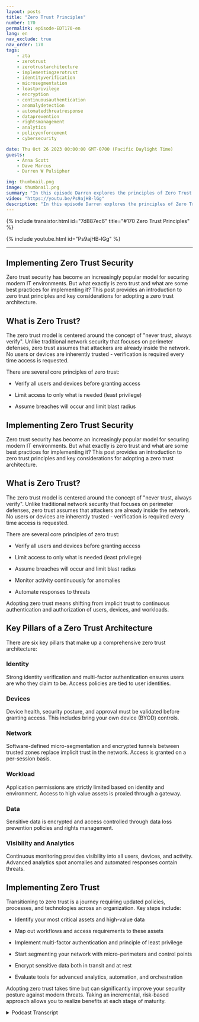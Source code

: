 ```yaml
---
layout: posts
title: "Zero Trust Principles"
number: 170
permalink: episode-EDT170-en
lang: en
nav_exclude: true
nav_order: 170
tags:
    - zta
    - zerotrust
    - zerotrustarchitecture
    - implementingzerotrust
    - identityverification
    - microsegmentation
    - leastprivilege
    - encryption
    - continuousauthentication
    - anomalydetection
    - automatedthreatresponse
    - dataprevention
    - rightsmanagement
    - analytics
    - policyenforcement
    - cybersecurity

date: Thu Oct 26 2023 00:00:00 GMT-0700 (Pacific Daylight Time)
guests:
    - Anna Scott
    - Dave Marcus
    - Darren W Pulsipher

img: thumbnail.png
image: thumbnail.png
summary: "In this episode Darren explores the principles of Zero Trust architecture with special guest David Marcus, Senior Security Architect, and returning guest Dr. Anna Scott"
video: "https://youtu.be/Ps9ajHB-lGg"
description: "In this episode Darren explores the principles of Zero Trust architecture with special guest David Marcus, Senior Security Architect, and returning guest Dr. Anna Scott"
---
```


<div>
{% include transistor.html id="7d887ec6" title="#170 Zero Trust Principles" %}

{% include youtube.html id="Ps9ajHB-lGg" %}
</div>

---

## Implementing Zero Trust Security

Zero trust security has become an increasingly popular model for securing modern IT environments. But what exactly is zero trust and what are some best practices for implementing it? This post provides an introduction to zero trust principles and key considerations for adopting a zero trust architecture.

## What is Zero Trust?

The zero trust model is centered around the concept of "never trust, always verify". Unlike traditional network security that focuses on perimeter defenses, zero trust assumes that attackers are already inside the network. No users or devices are inherently trusted - verification is required every time access is requested.

There are several core principles of zero trust:

- Verify all users and devices before granting access

- Limit access to only what is needed (least privilege)

- Assume breaches will occur and limit blast radius

## Implementing Zero Trust Security

Zero trust security has become an increasingly popular model for securing modern IT environments. But what exactly is zero trust and what are some best practices for implementing it? This post provides an introduction to zero trust principles and key considerations for adopting a zero trust architecture.

## What is Zero Trust?

The zero trust model is centered around the concept of "never trust, always verify". Unlike traditional network security that focuses on perimeter defenses, zero trust assumes that attackers are already inside the network. No users or devices are inherently trusted - verification is required every time access is requested.

There are several core principles of zero trust:

* Verify all users and devices before granting access

* Limit access to only what is needed (least privilege)

* Assume breaches will occur and limit blast radius

* Monitor activity continuously for anomalies

* Automate responses to threats

Adopting zero trust means shifting from implicit trust to continuous authentication and authorization of users, devices, and workloads.

## Key Pillars of a Zero Trust Architecture

There are six key pillars that make up a comprehensive zero trust architecture:

### Identity

Strong identity verification and multi-factor authentication ensures users are who they claim to be. Access policies are tied to user identities.

### Devices

Device health, security posture, and approval must be validated before granting access. This includes bring your own device (BYOD) controls.

### Network

Software-defined micro-segmentation and encrypted tunnels between trusted zones replace implicit trust in the network. Access is granted on a per-session basis.

### Workload

Application permissions are strictly limited based on identity and environment. Access to high value assets is proxied through a gateway.

### Data

Sensitive data is encrypted and access controlled through data loss prevention policies and rights management.

### Visibility and Analytics

Continuous monitoring provides visibility into all users, devices, and activity. Advanced analytics spot anomalies and automated responses contain threats.

## Implementing Zero Trust

Transitioning to zero trust is a journey requiring updated policies, processes, and technologies across an organization. Key steps include:

* Identify your most critical assets and high-value data

* Map out workflows and access requirements to these assets

* Implement multi-factor authentication and principle of least privilege

* Start segmenting your network with micro-perimeters and control points

* Encrypt sensitive data both in transit and at rest

* Evaluate tools for advanced analytics, automation, and orchestration

Adopting zero trust takes time but can significantly improve your security posture against modern threats. Taking an incremental, risk-based approach allows you to realize benefits at each stage of maturity.



<details>
<summary> Podcast Transcript </summary>

<p></p>

</details>
